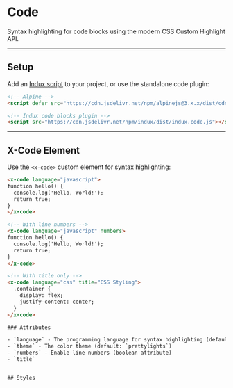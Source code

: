 # Code

Syntax highlighting for code blocks using the modern CSS Custom Highlight API.

---

## Setup

Add an [Indux script](/getting-started/setup) to your project, or use the standalone code plugin:

```html "<head> or <body>" copy
<!-- Alpine -->
<script defer src="https://cdn.jsdelivr.net/npm/alpinejs@3.x.x/dist/cdn.min.js"></script>

<!-- Indux code blocks plugin -->
<script src="https://cdn.jsdelivr.net/npm/indux/dist/indux.code.js"></script>
```

---

## X-Code Element

Use the `<x-code>` custom element for syntax highlighting:

```html
<x-code language="javascript">
function hello() {
  console.log('Hello, World!');
  return true;
}
</x-code>

<!-- With line numbers -->
<x-code language="javascript" numbers>
function hello() {
  console.log('Hello, World!');
  return true;
}
</x-code>

<!-- With title only -->
<x-code language="css" title="CSS Styling">
  .container {
    display: flex;
    justify-content: center;
  }
</x-code>

### Attributes

- `language` - The programming language for syntax highlighting (default: `plaintext`)
- `theme` - The color theme (default: `prettylights`)
- `numbers` - Enable line numbers (boolean attribute)
- `title`


## Styles
